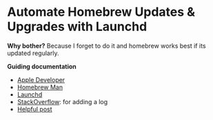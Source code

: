# Automate Homebrew Updates & Upgrades with Launchd

**Why bother?** Because I forget to do it and homebrew works best if its updated regularly.

**Guiding documentation**

- [Apple Developer](https://developer.apple.com/library/content/documentation/MacOSX/Conceptual/BPSystemStartup/Chapters/Introduction.html#//apple_ref/doc/uid/10000172i-SW1-SW1)
- [Homebrew Man](http://docs.brew.sh/Manpage.html)
- [Launchd](http://www.launchd.info/)
- [StackOverflow](http://stackoverflow.com/questions/18460186/writing-outputs-to-log-file-and-console): for adding a log
- [Helpful post](http://answer123.com/misc/launchd_notes.html)
